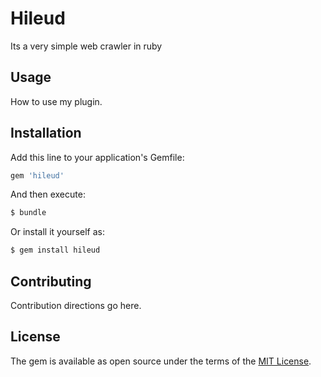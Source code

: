 # Hileud
Its a very simple web crawler in ruby

## Usage
How to use my plugin.

## Installation
Add this line to your application's Gemfile:

```ruby
gem 'hileud'
```

And then execute:
```bash
$ bundle
```

Or install it yourself as:
```bash
$ gem install hileud
```

## Contributing
Contribution directions go here.

## License
The gem is available as open source under the terms of the [MIT License](https://opensource.org/licenses/MIT).
